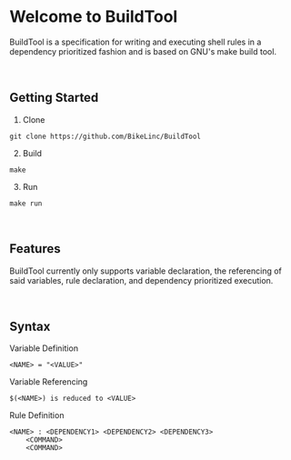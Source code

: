 # Welcome to BuildTool

BuildTool is a specification for writing and executing shell rules in a dependency prioritized fashion and is based on GNU's make build tool.

<br>

<h2>Getting Started</h2>

1. Clone

```
git clone https://github.com/BikeLinc/BuildTool
```

2. Build
```
make
```

3. Run
```
make run
```

<br>
<h2>Features</h2>

BuildTool currently only supports variable declaration, the referencing of said variables, rule declaration, and dependency prioritized execution.

<br>
<h2>Syntax</h2>

Variable Definition
```
<NAME> = "<VALUE>"
```

Variable Referencing
```
$(<NAME>) is reduced to <VALUE>
```

Rule Definition
```
<NAME> : <DEPENDENCY1> <DEPENDENCY2> <DEPENDENCY3>
    <COMMAND>
    <COMMAND>
